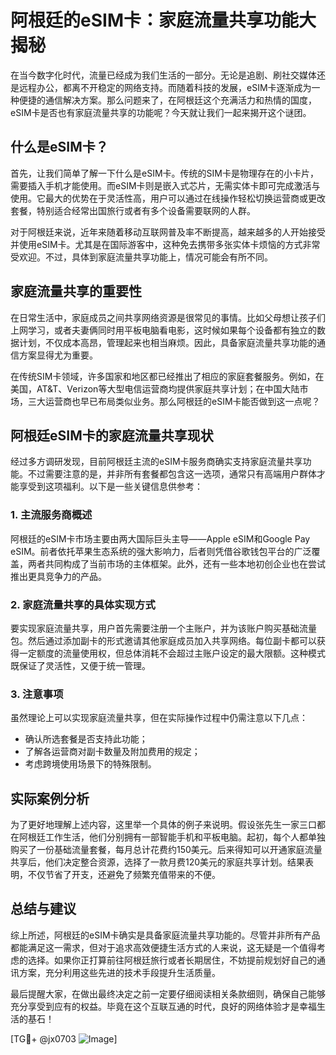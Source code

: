 # 阿根廷的eSIM卡：家庭流量共享功能大揭秘

在当今数字化时代，流量已经成为我们生活的一部分。无论是追剧、刷社交媒体还是远程办公，都离不开稳定的网络支持。而随着科技的发展，eSIM卡逐渐成为一种便捷的通信解决方案。那么问题来了，在阿根廷这个充满活力和热情的国度，eSIM卡是否也有家庭流量共享的功能呢？今天就让我们一起来揭开这个谜团。

## 什么是eSIM卡？

首先，让我们简单了解一下什么是eSIM卡。传统的SIM卡是物理存在的小卡片，需要插入手机才能使用。而eSIM卡则是嵌入式芯片，无需实体卡即可完成激活与使用。它最大的优势在于灵活性高，用户可以通过在线操作轻松切换运营商或更改套餐，特别适合经常出国旅行或者有多个设备需要联网的人群。

对于阿根廷来说，近年来随着移动互联网普及率不断提高，越来越多的人开始接受并使用eSIM卡。尤其是在国际游客中，这种免去携带多张实体卡烦恼的方式非常受欢迎。不过，具体到家庭流量共享功能上，情况可能会有所不同。

## 家庭流量共享的重要性

在日常生活中，家庭成员之间共享网络资源是很常见的事情。比如父母想让孩子们上网学习，或者夫妻俩同时用平板电脑看电影，这时候如果每个设备都有独立的数据计划，不仅成本高昂，管理起来也相当麻烦。因此，具备家庭流量共享功能的通信方案显得尤为重要。

在传统SIM卡领域，许多国家和地区都已经推出了相应的家庭套餐服务。例如，在美国，AT&T、Verizon等大型电信运营商均提供家庭共享计划；在中国大陆市场，三大运营商也早已布局类似业务。那么阿根廷的eSIM卡能否做到这一点呢？

## 阿根廷eSIM卡的家庭流量共享现状

经过多方调研发现，目前阿根廷主流的eSIM卡服务商确实支持家庭流量共享功能。不过需要注意的是，并非所有套餐都包含这一选项，通常只有高端用户群体才能享受到这项福利。以下是一些关键信息供参考：

### 1. 主流服务商概述
阿根廷的eSIM卡市场主要由两大国际巨头主导——Apple eSIM和Google Pay eSIM。前者依托苹果生态系统的强大影响力，后者则凭借谷歌钱包平台的广泛覆盖，两者共同构成了当前市场的主体框架。此外，还有一些本地初创企业也在尝试推出更具竞争力的产品。

### 2. 家庭流量共享的具体实现方式
要实现家庭流量共享，用户首先需要注册一个主账户，并为该账户购买基础流量包。然后通过添加副卡的形式邀请其他家庭成员加入共享网络。每位副卡都可以获得一定额度的流量使用权，但总体消耗不会超过主账户设定的最大限额。这种模式既保证了灵活性，又便于统一管理。

### 3. 注意事项
虽然理论上可以实现家庭流量共享，但在实际操作过程中仍需注意以下几点：
- 确认所选套餐是否支持此功能；
- 了解各运营商对副卡数量及附加费用的规定；
- 考虑跨境使用场景下的特殊限制。

## 实际案例分析

为了更好地理解上述内容，这里举一个具体的例子来说明。假设张先生一家三口都在阿根廷工作生活，他们分别拥有一部智能手机和平板电脑。起初，每个人都单独购买了一份基础流量套餐，每月总计花费约150美元。后来得知可以开通家庭流量共享后，他们决定整合资源，选择了一款月费120美元的家庭共享计划。结果表明，不仅节省了开支，还避免了频繁充值带来的不便。

## 总结与建议

综上所述，阿根廷的eSIM卡确实是具备家庭流量共享功能的。尽管并非所有产品都能满足这一需求，但对于追求高效便捷生活方式的人来说，这无疑是一个值得考虑的选择。如果你正打算前往阿根廷旅行或者长期居住，不妨提前规划好自己的通讯方案，充分利用这些先进的技术手段提升生活质量。

最后提醒大家，在做出最终决定之前一定要仔细阅读相关条款细则，确保自己能够充分享受到应有的权益。毕竟在这个互联互通的时代，良好的网络体验才是幸福生活的基石！

[TG💪+ @jx0703 ![Image](https://github.com/user-attachments/assets/dbca1d08-cadb-493c-b0ec-ad6f7a83f270)]